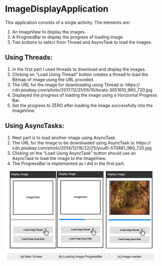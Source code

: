 # ImageDisplayApplication

This application consists of a single activity. The elements are:
1. An ImageView to display the images.
2. A ProgressBar to display the progress of loading image.
3. Two buttons to select from Thread and AsyncTask to load the images.

## Using Threads: 
1. In the first part I used threads to download and display the images.
2. Clicking on “Load Using Thread” button creates a thread to load the Bitmap of
image using the URL provided.
3. The URL for the image for downloading using Thread is: https://
cdn.pixabay.com/photo/2017/12/31/06/16/boats-3051610_960_720.jpg
4. Displayed the progress of loading the image using a Horizontal Progress
Bar.
5. Set the progress to ZERO after loading the image successfully into the
ImageView.

## Using AsyncTasks: 
1. Next part is to load another image using AsyncTask.
2. The URL for the image to be downloaded using AsyncTask is: https://
cdn.pixabay.com/photo/2014/12/16/22/25/youth-570881_960_720.jpg
3. Clicking on the “Load Using AsyncTask” button should use an AsyncTask to load the
image to the ImageView.
4. The ProgressBar is implemented as I did in the first part.


<img src="ss.png"/>
